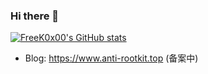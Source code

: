 ### Hi there 👋

<!--
**FreeK0x00/FreeK0x00** is a ✨ _special_ ✨ repository because its `README.md` (this file) appears on your GitHub profile.

Here are some ideas to get you started:

- 🔭 I’m currently working on ...
- 🌱 I’m currently learning ...
- 👯 I’m looking to collaborate on ...
- 🤔 I’m looking for help with ...
- 💬 Ask me about ...
- 📫 How to reach me: ...
- 😄 Pronouns: ...
- ⚡ Fun fact: ...
-->
[![FreeK0x00's GitHub stats](https://github-readme-stats.vercel.app/api?username=FreeK0x00&show_icons=true)](https://github.com/anuraghazra/github-readme-stats)
- Blog: https://www.anti-rootkit.top (备案中)

